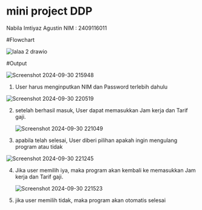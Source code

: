 # mini project DDP
Nabila Imtiyaz Agustin
NIM : 2409116011


#Flowchart

 ![lalaa 2 drawio](https://github.com/user-attachments/assets/37516c4a-39d6-4f3c-9c79-54e7542f53b9)


#Output

  ![Screenshot 2024-09-30 215948](https://github.com/user-attachments/assets/69b512ad-bed9-4a75-bcb8-19902e001637)

1. User harus menginputkan NIM dan Password terlebih dahulu
   
  ![Screenshot 2024-09-30 220519](https://github.com/user-attachments/assets/1ce359ff-e174-41b0-a89b-5296694de8ee)

2. setelah berhasil masuk, User dapat memasukkan Jam kerja dan Tarif gaji. 

   ![Screenshot 2024-09-30 221049](https://github.com/user-attachments/assets/c219356d-1003-4924-a2cf-0bd6cfcd1390)

3. apabila telah selesai, User diberi pilihan apakah ingin mengulang program atau tidak
   
  ![Screenshot 2024-09-30 221245](https://github.com/user-attachments/assets/70d53c8b-cb77-4e33-bcff-a1f7bdaaf53f)

4. Jika user memilih iya, maka program akan kembali ke memasukkan Jam kerja dan Tarif gaji.

   ![Screenshot 2024-09-30 221523](https://github.com/user-attachments/assets/8b9d9021-f7c8-4134-abdd-2b36429dacbe)

5. jika user memilih tidak, maka program akan otomatis selesai


   





   
